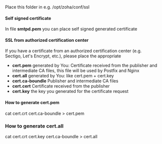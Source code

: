Place this folder in e.g. /opt/zoha/conf/ssl

#### Self signed certificate 

In file **smtpd.pem** you can place self signed generated certificate


#### SSL from authorized certification center 

If you have a certificate from an authorized certification center (e.g. Sectigo, Let's Encrypt, etc.), please place the appropriate

 - **cert.pem** generated by You: Certificate received from the publisher and intermediate CA files, this file will be used by Postfix and Nginx
 - **cert.all** generated by You: like cert.pem + cert.key
 - **cert.ca-boundle** Publisher and intermediate CA files
 - **cert.cert** Certificate received from the publisher
 - **cert.key** the key you generated for the certificate request

#### How to generate cert.pem

cat cert.crt cert.ca-boundle > cert.pem

### How to generate cert.all

cat cert.crt cert.key cert.ca-boundle > cert.all

